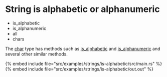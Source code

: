 # String is alphabetic or alphanumeric

* is_alphabetic
* is_alphanumeric
* all
* chars

The [char](https://doc.rust-lang.org/std/primitive.char.html) type has methods such as [is_alphabetic](https://doc.rust-lang.org/std/primitive.char.html#method.is_alphabetic)
and [is_alphanumeric](https://doc.rust-lang.org/std/primitive.char.html#method.is_alphanumeric) and several other similar methods.

{% embed include file="src/examples/strings/is-alphabetic/src/main.rs" %}
{% embed include file="src/examples/strings/is-alphabetic/out.out" %}



